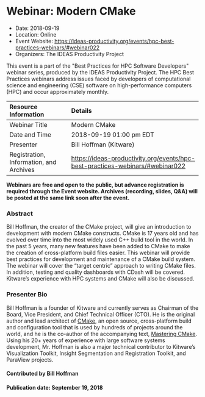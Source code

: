 













			   

<!-- Note: this label does NOT include the trailing colon -->





# Webinar: Modern CMake

- Date: 2018-09-19
- Location: Online
- Event Website: https://ideas-productivity.org/events/hpc-best-practices-webinars/#webinar022
- Organizers: The IDEAS Productivity Project
			   
This event is a part of the "Best Practices for HPC Software
Developers" webinar series, produced by the IDEAS Productivity
Project. The HPC Best Practices webinars address issues faced by
developers of computational science and engineering (CSE) software on
high-performance computers (HPC) and occur approximately monthly.

Resource Information | Details
:--- | :---			   
Webinar Title | Modern CMake
Date and Time | 2018-09-19 01:00 pm EDT
Presenter | Bill Hoffman (Kitware)
Registration, Information, and Archives | 	<https://ideas-productivity.org/events/hpc-best-practices-webinars/#webinar022>	   

**Webinars are free and open to the public, but advance registration is required through the Event website. Archives (recording, slides, Q&A) will be posted at the same link soon after the event.**

### Abstract
<p>Bill Hoffman, the creator of the CMake project, will give an
introduction to development with modern CMake constructs. CMake is 17
years old and has evolved over time into the most widely used C++
build tool in the world. In the past 5 years, many new features have
been added to CMake to make the creation of cross-platform build files
easier. This webinar will provide best practices for development and
maintenance of a CMake build system. The webinar will cover the
“target centric” approach to writing CMake files. In addition, testing
and quality dashboards with CDash will be covered. Kitware’s
experience with HPC systems and CMake will also be discussed.</p>



### Presenter Bio
<p>Bill Hoffman is a founder of Kitware and
currently serves as Chairman of the Board, Vice President, and Chief
Technical Officer (CTO). He is the original author and lead architect
of <a href="http://www.cmake.org">CMake</a>, an open source, cross-platform build
and configuration tool that is used by hundreds of projects around the
world, and he is the co-author of the accompanying text, <a href="http://www.kitware.com/products/books/CMakeBook.html">Mastering
CMake</a>. Using
his 20+ years of experience with large software systems development,
Mr. Hoffman is also a major technical contributor to Kitware’s
Visualization Toolkit, Insight Segmentation and Registration Toolkit,
and ParaView projects.</p>

    

#### Contributed by Bill Hoffman

#### Publication date: September 19, 2018

<!---
Publish: yes
Categories: skills
Topics: online learning
Level: 2
Prerequisites: default
Aggregate: none
--->






